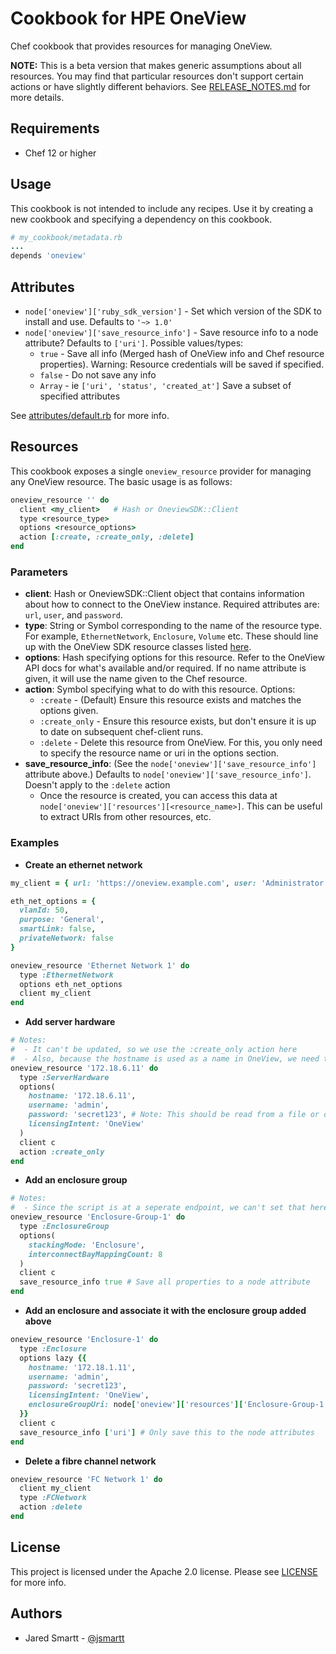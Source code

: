 # Cookbook for HPE OneView

Chef cookbook that provides resources for managing OneView.

**NOTE:** This is a beta version that makes generic assumptions about all resources.
You may find that particular resources don't support certain actions or have slightly different behaviors.
See [RELEASE_NOTES.md](RELEASE_NOTES.md) for more details.

## Requirements

 - Chef 12 or higher

## Usage

This cookbook is not intended to include any recipes.
Use it by creating a new cookbook and specifying a dependency on this cookbook.

```ruby
# my_cookbook/metadata.rb
...
depends 'oneview'
```

## Attributes

 - `node['oneview']['ruby_sdk_version']` - Set which version of the SDK to install and use. Defaults to `'~> 1.0'`
 - `node['oneview']['save_resource_info']` - Save resource info to a node attribute? Defaults to `['uri']`. Possible values/types:
   - `true` - Save all info (Merged hash of OneView info and Chef resource properties). Warning: Resource credentials will be saved if specified.
   - `false` - Do not save any info
   - `Array` - ie `['uri', 'status', 'created_at']` Save a subset of specified attributes

See [attributes/default.rb](attributes/default.rb) for more info.

## Resources

This cookbook exposes a single `oneview_resource` provider for managing any OneView resource. The basic usage is as follows:

```ruby
oneview_resource '' do
  client <my_client>   # Hash or OneviewSDK::Client
  type <resource_type>
  options <resource_options>
  action [:create, :create_only, :delete]
end
```

### Parameters

 - **client**: Hash or OneviewSDK::Client object that contains information about how to connect to the OneView instance. Required attributes are: `url`, `user`, and `password`.
 - **type**: String or Symbol corresponding to the name of the resource type. For example, `EthernetNetwork`, `Enclosure`, `Volume` etc. These should line up with the OneView SDK resource classes listed [here](https://github.hpe.com/Rainforest/oneview-sdk-ruby/tree/master/lib/oneview-sdk/resource).
 - **options**: Hash specifying options for this resource. Refer to the OneView API docs for what's available and/or required. If no name attribute is given, it will use the name given to the Chef resource.
 - **action**: Symbol specifying what to do with this resource. Options:
   - `:create` - (Default) Ensure this resource exists and matches the options given.
   - `:create_only` - Ensure this resource exists, but don't ensure it is up to date on subsequent chef-client runs.
   - `:delete` - Delete this resource from OneView. For this, you only need to specify the resource name or uri in the options section.
 - **save_resource_info**: (See the `node['oneview']['save_resource_info']` attribute above.) Defaults to `node['oneview']['save_resource_info']`. Doesn't apply to the `:delete` action
   - Once the resource is created, you can access this data at `node['oneview']['resources'][<resource_name>]`. This can be useful to extract URIs from other resources, etc.

### Examples

 - **Create an ethernet network**
 
  ```ruby
  my_client = { url: 'https://oneview.example.com', user: 'Administrator', password: 'secret123' }

  eth_net_options = {
    vlanId: 50,
    purpose: 'General',
    smartLink: false,
    privateNetwork: false
  }
  
  oneview_resource 'Ethernet Network 1' do
    type :EthernetNetwork
    options eth_net_options
    client my_client
  end
  ```
 
 - **Add server hardware**
  
  ```ruby
  # Notes:
  #  - It can't be updated, so we use the :create_only action here
  #  - Also, because the hostname is used as a name in OneView, we need to set the name to the hostname
  oneview_resource '172.18.6.11' do
    type :ServerHardware
    options(
      hostname: '172.18.6.11',
      username: 'admin',
      password: 'secret123', # Note: This should be read from a file or databag, not stored in clear text.
      licensingIntent: 'OneView'
    )
    client c
    action :create_only
  end
  ```
 
 - **Add an enclosure group**
  
  ```ruby
  # Notes:
  #  - Since the script is at a seperate endpoint, we can't set that here
  oneview_resource 'Enclosure-Group-1' do
    type :EnclosureGroup
    options(
      stackingMode: 'Enclosure',
      interconnectBayMappingCount: 8
    )
    client c
    save_resource_info true # Save all properties to a node attribute
  end
  ```
 
 - **Add an enclosure and associate it with the enclosure group added above**
  
  ```ruby
  oneview_resource 'Enclosure-1' do
    type :Enclosure
    options lazy {{
      hostname: '172.18.1.11',
      username: 'admin',
      password: 'secret123',
      licensingIntent: 'OneView',
      enclosureGroupUri: node['oneview']['resources']['Enclosure-Group-1']['uri']
    }}
    client c
    save_resource_info ['uri'] # Only save this to the node attributes
  end
  ```
 
 - **Delete a fibre channel network**
 
  ```ruby
  oneview_resource 'FC Network 1' do
    client my_client
    type :FCNetwork
    action :delete
  end
  ```

## License

This project is licensed under the Apache 2.0 license. Please see [LICENSE](LICENSE) for more info.

## Authors

 - Jared Smartt - [@jsmartt](https://github.com/jsmartt)
